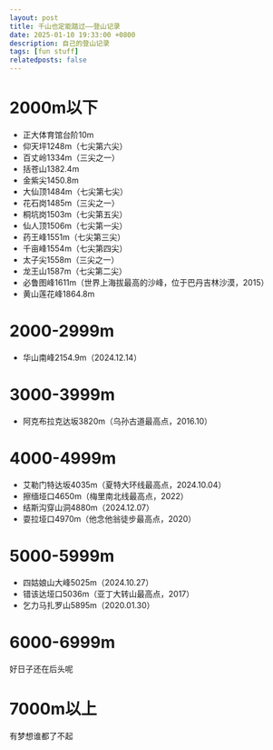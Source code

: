 ```yaml
---
layout: post
title: 千山也定能踏过——登山记录
date: 2025-01-10 19:33:00 +0800
description: 自己的登山记录
tags: [fun stuff]
relatedposts: false
---
```


# 2000m以下
- 正大体育馆台阶10m
- 仰天坪1248m（七尖第六尖）
- 百丈岭1334m（三尖之一）
- 括苍山1382.4m
- 金紫尖1450.8m
- 大仙顶1484m（七尖第七尖）
- 花石岗1485m（三尖之一）
- 桐坑岗1503m（七尖第五尖）
- 仙人顶1506m（七尖第一尖）
- 药王峰1551m（七尖第三尖）
- 千亩峰1554m（七尖第四尖）
- 太子尖1558m（三尖之一）
- 龙王山1587m（七尖第二尖）
- 必鲁图峰1611m（世界上海拔最高的沙峰，位于巴丹吉林沙漠，2015）
- 黄山莲花峰1864.8m

# 2000-2999m
- 华山南峰2154.9m（2024.12.14）

# 3000-3999m
- 阿克布拉克达坂3820m（乌孙古道最高点，2016.10）

# 4000-4999m
- 艾勒门特达坂4035m（夏特大环线最高点，2024.10.04）
- 擦缅垭口4650m（梅里南北线最高点，2022）
- 结斯沟穿山洞4880m（2024.12.07）
- 耍拉垭口4970m（他念他翁徒步最高点，2020）

# 5000-5999m
- 四姑娘山大峰5025m（2024.10.27）
- 错该达垭口5036m（亚丁大转山最高点，2017）
- 乞力马扎罗山5895m（2020.01.30）

# 6000-6999m
好日子还在后头呢

# 7000m以上
有梦想谁都了不起

